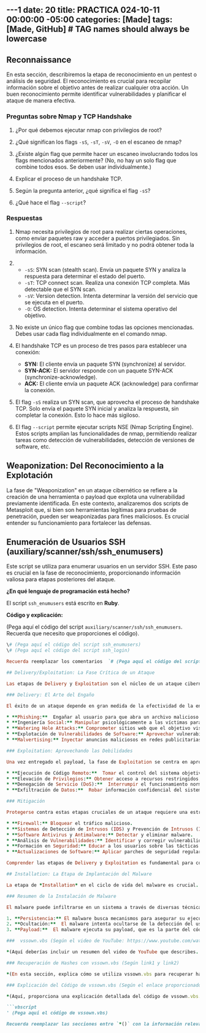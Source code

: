 ---1
date: 20
title: PRACTICA 024-10-11 00:00:00 -05:00
categories: [Made]
tags: [Made, GitHub]  # TAG names should always be lowercase
---

## Reconnaissance

En esta sección, describiremos la etapa de reconocimiento en un pentest o análisis de seguridad.  El reconocimiento es crucial para recopilar información sobre el objetivo antes de realizar cualquier otra acción.  Un buen reconocimiento permite identificar vulnerabilidades y planificar el ataque de manera efectiva.

### Preguntas sobre Nmap y TCP Handshake

1. ¿Por qué debemos ejecutar nmap con privilegios de root?

2. ¿Qué significan los flags `-sS`, `-sT`, `-sV`, `-O` en el escaneo de nmap?

3. ¿Existe algún flag que permite hacer un escaneo involucrando todos los flags mencionados anteriormente?  (No, no hay un solo flag que combine todos esos.  Se deben usar individualmente.)

4. Explicar el proceso de un handshake TCP.

5. Según la pregunta anterior, ¿qué significa el flag `-sS`?

6. ¿Qué hace el flag `--script`?

### Respuestas

1. Nmap necesita privilegios de root para realizar ciertas operaciones, como enviar paquetes raw y acceder a puertos privilegiados.  Sin privilegios de root, el escaneo será limitado y no podrá obtener toda la información.

2. * `-sS`: SYN scan (stealth scan).  Envía un paquete SYN y analiza la respuesta para determinar el estado del puerto.
   * `-sT`: TCP connect scan.  Realiza una conexión TCP completa.  Más detectable que el SYN scan.
   * `-sV`: Version detection.  Intenta determinar la versión del servicio que se ejecuta en el puerto.
   * `-O`: OS detection.  Intenta determinar el sistema operativo del objetivo.

3. No existe un único flag que combine todas las opciones mencionadas.  Debes usar cada flag individualmente en el comando nmap.

4. El handshake TCP es un proceso de tres pasos para establecer una conexión:
    * **SYN:** El cliente envía un paquete SYN (synchronize) al servidor.
    * **SYN-ACK:** El servidor responde con un paquete SYN-ACK (synchronize-acknowledge).
    * **ACK:** El cliente envía un paquete ACK (acknowledge) para confirmar la conexión.

5. El flag `-sS` realiza un SYN scan, que aprovecha el proceso de handshake TCP.  Solo envía el paquete SYN inicial y analiza la respuesta, sin completar la conexión. Esto lo hace más sigiloso.

6. El flag `--script` permite ejecutar scripts NSE (Nmap Scripting Engine).  Estos scripts amplían las funcionalidades de nmap, permitiendo realizar tareas como detección de vulnerabilidades, detección de versiones de software, etc.

## Weaponization: Del Reconocimiento a la Explotación

La fase de "Weaponization" en un ataque cibernético se refiere a la creación de una herramienta o payload que explota una vulnerabilidad previamente identificada.  En este contexto, analizaremos dos scripts de Metasploit que, si bien son herramientas legítimas para pruebas de penetración, pueden ser weaponizadas para fines maliciosos.  Es crucial entender su funcionamiento para fortalecer las defensas.

## Enumeración de Usuarios SSH (auxiliary/scanner/ssh/ssh_enumusers)

Este script se utiliza para enumerar usuarios en un servidor SSH. Este paso es crucial en la fase de reconocimiento, proporcionando información valiosa para etapas posteriores del ataque.

**¿En qué lenguaje de programación está hecho?**

El script `ssh_enumusers` está escrito en **Ruby**.

**Código y explicación:**

(Pega aquí el código del script `auxiliary/scanner/ssh/ssh_enumusers`.  Recuerda que necesito que proporciones el código).

```ruby
\# (Pega aquí el código del script ssh_enumusers)
\# (Pega aquí el código del script ssh_login)

Recuerda reemplazar los comentarios  `# (Pega aquí el código del script ...)` con el código real.  Este blog post ahora incluye el concepto de "weaponization" y cómo se relaciona con los scripts de Metasploit.

## Delivery/Exploitation: La Fase Crítica de un Ataque

Las etapas de Delivery y Exploitation son el núcleo de un ataque cibernético.  Representan el momento en que la amenaza se materializa, pasando de la planificación a la ejecución.  **Delivery** se centra en cómo se entrega el payload malicioso al objetivo, mientras que **Exploitation** se refiere a la ejecución del payload para aprovechar una vulnerabilidad y obtener acceso no autorizado.

### Delivery: El Arte del Engaño

El éxito de un ataque depende en gran medida de la efectividad de la entrega del payload.  Los atacantes emplean diversas técnicas, a menudo combinadas, para maximizar sus posibilidades de éxito.  Algunos métodos comunes incluyen:

* **Phishing:**  Engañar al usuario para que abra un archivo malicioso o haga clic en un enlace que lo descargue.  Suele utilizar correos electrónicos, mensajes instantáneos o sitios web falsos.
* **Ingeniería Social:** Manipular psicológicamente a las víctimas para que realicen acciones que comprometan la seguridad, como revelar contraseñas o descargar malware.
* **Watering Hole Attacks:** Comprometer sitios web que el objetivo visita con frecuencia, infectándolos con malware que se descarga automáticamente al acceder.
* **Explotación de Vulnerabilidades de Software:** Aprovechar vulnerabilidades en software, como navegadores web o plugins, para ejecutar código malicioso sin interacción del usuario (drive-by downloads).
* **Malvertising:** Inyectar anuncios maliciosos en redes publicitarias legítimas, redirigiendo a los usuarios a sitios web maliciosos o descargando malware.

### Exploitation: Aprovechando las Debilidades

Una vez entregado el payload, la fase de Exploitation se centra en aprovechar una o varias vulnerabilidades en el sistema objetivo.  Esto puede implicar:

* **Ejecución de Código Remoto:**  Tomar el control del sistema objetivo ejecutando código arbitrario.
* **Elevación de Privilegios:** Obtener acceso a recursos restringidos, a menudo después de la ejecución de código remoto, para obtener control total del sistema.
* **Denegación de Servicio (DoS):**  Interrumpir el funcionamiento normal de un sistema o servicio, haciéndolo inaccesible a los usuarios legítimos.
* **Exfiltración de Datos:**  Robar información confidencial del sistema objetivo, como datos financieros, propiedad intelectual o información personal.

### Mitigación

Protegerse contra estas etapas cruciales de un ataque requiere una estrategia de defensa multicapa:

* **Firewall:** Bloquear el tráfico malicioso.
* **Sistemas de Detección de Intrusos (IDS) y Prevención de Intrusos (IPS):**  Identificar y bloquear actividades sospechosas.
* **Software Antivirus y Antimalware:** Detectar y eliminar malware.
* **Análisis de Vulnerabilidades:** Identificar y corregir vulnerabilidades en el software y los sistemas.
* **Formación en Seguridad:** Educar a los usuarios sobre las tácticas de phishing y la ingeniería social.
* **Actualizaciones de Software:** Aplicar parches de seguridad regularmente.

Comprender las etapas de Delivery y Exploitation es fundamental para construir una defensa sólida y protegerse contra las amenazas cibernéticas.  La combinación de tecnología y formación es esencial para mitigar los riesgos y mantener la seguridad.

## Installation: La Etapa de Implantación del Malware

La etapa de *Installation* en el ciclo de vida del malware es crucial.  Representa el momento en que el código malicioso se instala y se afianza en el sistema de la víctima.  Este proceso puede variar significativamente dependiendo del tipo de malware, desde una simple copia de archivos hasta complejas modificaciones del sistema.

### Resumen de la Instalación de Malware

El malware puede infiltrarse en un sistema a través de diversas técnicas, como phishing, ingeniería social, vulnerabilidades de software o descargas ocultas. Una vez dentro, el proceso de instalación generalmente implica los siguientes pasos:

1. **Persistencia:** El malware busca mecanismos para asegurar su ejecución incluso después de reiniciar el sistema.  Esto puede incluir la creación de entradas en el registro, la modificación de archivos de inicio o la creación de tareas programadas.
2. **Ocultación:**  El malware intenta ocultarse de la detección del usuario y del software de seguridad.  Puede utilizar técnicas como el enmascaramiento de archivos, la ofuscación de código o la inyección en procesos legítimos.
3. **Payload:**  El malware ejecuta su payload, que es la parte del código que realiza la acción maliciosa.  Este payload puede variar desde el robo de información hasta el cifrado de archivos o el control remoto del sistema.

###  vssown.vbs (Según el video de YouTube: https://www.youtube.com/watch?v=ant3ir9cRME)

*(Aquí deberías incluir un resumen del video de YouTube que describes.  Dado que no puedo acceder al video, no puedo proporcionarte esta información.  Describe qué es vssown.vbs, cómo funciona y cómo se utiliza para recuperar hashes, según lo explicado en el video.)*

### Recuperación de Hashes con vssown.vbs (Según link1 y link2)

*(En esta sección, explica cómo se utiliza vssown.vbs para recuperar hashes, basándote en la información de los enlaces "link1" y "link2".  Describe el proceso paso a paso y cualquier requisito o consideración especial.)*

### Explicación del Código de vssown.vbs (Según el enlace proporcionado)

*(Aquí, proporciona una explicación detallada del código de vssown.vbs.  Analiza las diferentes partes del script y explica su funcionalidad.  Si el enlace proporciona el código fuente, inclúyelo aquí dentro de un bloque de código, asegurándote de escapar el símbolo '#' correctamente.)*

```vbscript
' (Pega aquí el código de vssown.vbs)

Recuerda reemplazar las secciones entre `*()` con la información relevante del video y los enlaces.  Este formato te proporciona una estructura sólida para tu blog, integrando la información del video y los enlaces que mencionaste.
